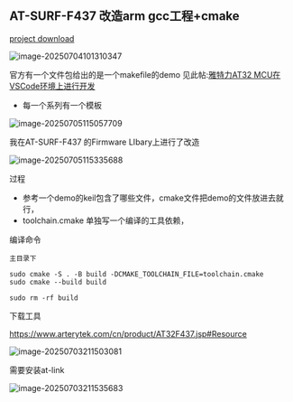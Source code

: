 ## AT-SURF-F437 改造arm gcc工程+cmake

 [project download](https://github.com/newbie-jiang/at32-cmake)



![image-20250704101310347](https://newbie-typora.oss-cn-shenzhen.aliyuncs.com/TyporaJPG/image-20250704101310347.png)





官方有一个文件包给出的是一个makefile的demo 见此帖:[雅特力AT32 MCU在 VSCode环境上进行开发](https://bbs.21ic.com/icview-3223576-1-1.html)

- 每一个系列有一个模板

![image-20250705115057709](https://newbie-typora.oss-cn-shenzhen.aliyuncs.com/TyporaJPG/image-20250705115057709.png)



我在AT-SURF-F437 的Firmware LIbary上进行了改造

![image-20250705115335688](https://newbie-typora.oss-cn-shenzhen.aliyuncs.com/TyporaJPG/image-20250705115335688.png)

过程

- 参考一个demo的keil包含了哪些文件，cmake文件把demo的文件放进去就行，
- toolchain.cmake 单独写一个编译的工具依赖，



编译命令

```
主目录下

sudo cmake -S . -B build -DCMAKE_TOOLCHAIN_FILE=toolchain.cmake
sudo cmake --build build

sudo rm -rf build
```



下载工具

 https://www.arterytek.com/cn/product/AT32F437.jsp#Resource

![image-20250703211503081](https://newbie-typora.oss-cn-shenzhen.aliyuncs.com/TyporaJPG/image-20250703211503081.png)

需要安装at-link

![image-20250703211535683](https://newbie-typora.oss-cn-shenzhen.aliyuncs.com/TyporaJPG/image-20250703211535683.png)
